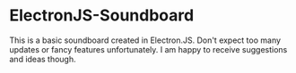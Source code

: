 # ElectronJS-Soundboard

This is a basic soundboard created in Electron.JS. Don't expect too many updates or fancy features unfortunately. I am happy to receive suggestions and ideas though.
